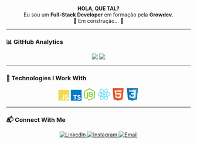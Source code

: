 
<p align="center">
  <b>HOLA, QUE TAL?</b><br>
  Eu sou um <b>Full-Stack Developer</b> em formação pela <b>Growdev</b>.<br>
  🚧 Em construção... 🚧
</p>

---

<p align="center">
  <h3>📊 GitHub Analytics</h3>
</p>

<p align="center">
  <img height="150px" src="https://github-readme-stats-git-masterrstaa-rickstaa.vercel.app/api?&username=YOMARCOS&hide=prs,issues,contribs&hide_border=true&include_all_commits=true&count_private=true&show_icons=true&theme=midnight" />
  <img height="150px" src="https://github-readme-stats-git-masterrstaa-rickstaa.vercel.app/api/top-langs/?username=YOMARCOS&layout=compact&theme=midnight&hide_border=true" />
</p>


---

<p align="center">
  <h3>🚀 Technologies I Work With</h3>
</p>

<p align="center">
  <img src="https://raw.githubusercontent.com/devicons/devicon/master/icons/javascript/javascript-plain.svg" alt="JavaScript" width="30" height="30" />
  <img src="https://raw.githubusercontent.com/devicons/devicon/master/icons/typescript/typescript-plain.svg" alt="TypeScript" width="30" height="30" />
  <img src="https://raw.githubusercontent.com/devicons/devicon/master/icons/nodejs/nodejs-original.svg" alt="Node.js" width="35" height="35" />
  <img src="https://raw.githubusercontent.com/devicons/devicon/master/icons/react/react-original.svg" alt="React" width="35" height="35" />
  <img src="https://raw.githubusercontent.com/devicons/devicon/master/icons/html5/html5-original.svg" alt="HTML5" width="35" height="35" />
  <img src="https://raw.githubusercontent.com/devicons/devicon/master/icons/css3/css3-original.svg" alt="CSS3" width="35" height="35" />
</p>

---

<p align="center">
  <h3>📬 Connect With Me</h3>
</p>

<p align="center">
  <a href="https://www.linkedin.com/in/yomarcos/">
    <img src="https://img.shields.io/badge/-LinkedIn-0077B5?style=for-the-badge&logo=linkedin&logoColor=white" alt="LinkedIn" />
  </a>
  <a href="https://www.instagram.com/yomaRcoant/">
    <img src="https://img.shields.io/badge/-Instagram-E4405F?style=for-the-badge&logo=instagram&logoColor=white" alt="Instagram" />
  </a>
  <a href="mailto:marcossecocred@gmail.com">
    <img src="https://img.shields.io/badge/-Gmail-D14836?style=for-the-badge&logo=gmail&logoColor=white" alt="Email" />
  </a>
</p>
